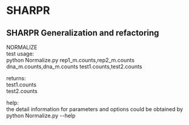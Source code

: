 # SHARPR
## SHARPR Generalization and refactoring  

NORMALIZE  
test usage:  
python Normalize.py rep1_m.counts,rep2_m.counts dna_m.counts,dna_m.counts test1.counts,test2.counts

returns:  
test1.counts  
test2.counts  

help:  
the detail information for parameters and options could be obtained by  
python Normalize.py --help  
